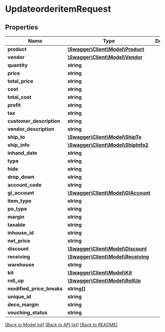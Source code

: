 # UpdateorderitemRequest

## Properties
Name | Type | Description | Notes
------------ | ------------- | ------------- | -------------
**product** | [**\Swagger\Client\Model\Product**](Product.md) |  | 
**vendor** | [**\Swagger\Client\Model\Vendor**](Vendor.md) |  | 
**quantity** | **string** |  | 
**price** | **string** |  | 
**total_price** | **string** |  | 
**cost** | **string** |  | 
**total_cost** | **string** |  | 
**profit** | **string** |  | 
**tax** | **string** |  | 
**customer_description** | **string** |  | 
**vendor_description** | **string** |  | 
**ship_to** | [**\Swagger\Client\Model\ShipTo**](ShipTo.md) |  | 
**ship_info** | [**\Swagger\Client\Model\ShipInfo2**](ShipInfo2.md) |  | 
**inhand_date** | **string** |  | 
**type** | **string** |  | 
**hide** | **string** |  | 
**drop_down** | **string** |  | 
**account_code** | **string** |  | 
**gl_account** | [**\Swagger\Client\Model\GlAccount**](GlAccount.md) |  | 
**item_type** | **string** |  | 
**po_type** | **string** |  | 
**margin** | **string** |  | 
**taxable** | **string** |  | 
**inhouse_id** | **string** |  | 
**net_price** | **string** |  | 
**discount** | [**\Swagger\Client\Model\Discount**](Discount.md) |  | 
**receiving** | [**\Swagger\Client\Model\Receiving**](Receiving.md) |  | 
**warehouse** | **string** |  | 
**kit** | [**\Swagger\Client\Model\Kit**](Kit.md) |  | 
**roll_up** | [**\Swagger\Client\Model\RollUp**](RollUp.md) |  | 
**modified_price_breaks** | **string[]** |  | 
**unique_id** | **string** |  | 
**deco_margin** | **string** |  | 
**vouching_status** | **string** |  | 

[[Back to Model list]](../../README.md#documentation-for-models) [[Back to API list]](../../README.md#documentation-for-api-endpoints) [[Back to README]](../../README.md)

